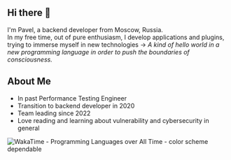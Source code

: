 ## Hi there 👋
I'm Pavel, a backend developer from Moscow, Russia.<br />
In my free time, out of pure enthusiasm, I develop applications and plugins, trying to immerse myself in new technologies -> _A kind of hello world in a new programming language in order to push the boundaries of consciousness._

## About Me
* In past Performance Testing Engineer
* Transition to backend developer in 2020
* Team leading since 2022
* Love reading and learning about vulnerability and cybersecurity in general
  
<picture>
  <source media="(prefers-color-scheme: dark)" srcset="https://wakatime.com/share/@42813476-d85c-4029-93cf-6c7bb36b5c77/1c907040-bcdb-488b-815d-34a36a25de0b.svg">
  <source media="(prefers-color-scheme: light)" srcset="https://wakatime.com/share/@42813476-d85c-4029-93cf-6c7bb36b5c77/be1654d6-90bf-43f5-b9b8-918e2964214c.svg">
  <img alt="WakaTime - Programming Languages over All Time - color scheme dependable">
</picture>

<!--
**madhattermonroe/madhattermonroe** is a ✨ _special_ ✨ repository because its `README.md` (this file) appears on your GitHub profile.

Here are some ideas to get you started:

- 🔭 I’m currently working on ...
- 🌱 I’m currently learning ...
- 👯 I’m looking to collaborate on ...
- 🤔 I’m looking for help with ...
- 💬 Ask me about ...
- 📫 How to reach me: ...
- 😄 Pronouns: ...
- ⚡ Fun fact: ...
-->
